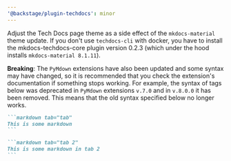 ```yaml
---
'@backstage/plugin-techdocs': minor
---
```


Adjust the Tech Docs page theme as a side effect of the `mkdocs-material` theme update.
If you don't use `techdocs-cli` with docker, you have to install the mkdocs-techdocs-core plugin version 0.2.3 (which under the hood installs `mkdocs-material 8.1.11`).

**Breaking**: The `PyMdown` extensions have also been updated and some syntax may have changed, so it is recommended that you check the extension's documentation if something stops working.
For example, the syntax of tags below was deprecated in `PyMdown` extensions `v.7.0` and in `v.8.0.0` it has been removed. This means that the old syntax specified below no longer works.

````markdown
```markdown tab="tab"
This is some markdown
```

```markdown tab="tab 2"
This is some markdown in tab 2
```
````
